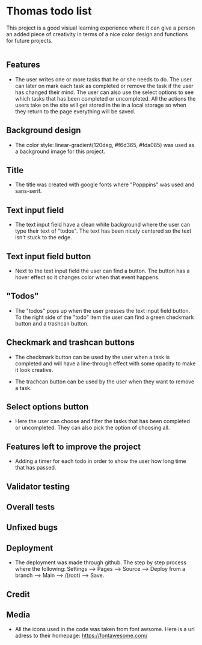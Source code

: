 # Thomas todo list

This project is a good visiual learning experience where it can give a person an added piece of creativity in terms of a nice color design and functions for future projects.

![]()

## Features

* The user writes one or more tasks that he or she needs to do. The user can later on mark each task as completed or remove the task if the user has changed their mind. The user can also use the select options to see which tasks that has been completed or uncompleted. All the actions the users take on the site will get stored in the in a local storage so when they return to the page everything will be saved.

## Background design

* The color style: linear-gradient(120deg, #f6d365, #fda085) was used as a background image for this project.

## Title

* The title was created with google fonts where "Popppins" was used and sans-serif.

## Text input field

* The text input field have a clean white background where the user can type their text of "todos". The text has been nicely centered so the text isn't stuck to the edge.

## Text input field button

* Next to the text input field the user can find a button. The button has a hover effect so it changes color when that event happens.

## "Todos"

* The "todos" pops up when the user presses the text input field button. To the right side of the "todo" item the user can find a green checkmark button and a trashcan button.

## Checkmark and trashcan buttons

* The checkmark button can be used by the user when a task is completed and will have a line-through effect with some opacity to make it look creative.

* The trachcan button can be used by the user when they want to remove a task.

## Select options button

* Here the user can choose and filter the tasks that has been completed or uncompleted. They can also pick the option of choosing all.

## Features left to improve the project

* Adding a timer for each todo in order to show the user how long time that has passed.

## Validator testing

## Overall tests

## Unfixed bugs

## Deployment

* The deployment was made through github. The step by step process where the following: Settings --> Pages --> Source --> Deploy from a branch --> Main --> /(root) --> Save.

## Credit

## Media

* All the icons used in the code was taken from font awsome. Here is a url adress to their homepage: https://fontawesome.com/
